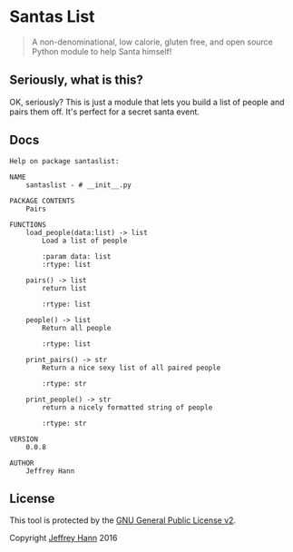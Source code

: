 # Santas List

> A non-denominational, low calorie, gluten free, and open source Python module to help Santa himself!

## Seriously, what is this?

OK, seriously? This is just a module that lets you build a list of people and pairs them off. It's perfect for a secret santa event.

## Docs

```
Help on package santaslist:

NAME
    santaslist - # __init__.py

PACKAGE CONTENTS
    Pairs

FUNCTIONS
    load_people(data:list) -> list
        Load a list of people
        
        :param data: list
        :rtype: list
    
    pairs() -> list
        return list
        
        :rtype: list
    
    people() -> list
        Return all people
        
        :rtype: list
    
    print_pairs() -> str
        Return a nice sexy list of all paired people
        
        :rtype: str
    
    print_people() -> str
        return a nicely formatted string of people
        
        :rtype: str

VERSION
    0.0.8

AUTHOR
    Jeffrey Hann
```

## License

This tool is protected by the [GNU General Public License v2](http://www.gnu.org/licenses/gpl-3.0.html).

Copyright [Jeffrey Hann](http://jeffreyhann.ca/) 2016